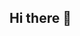 ## Hi there 👋

<!--
**Muskan8308/Muskan8308** is a ✨ _special_ ✨ repository because its `README.md` (this file) appears on your GitHub profile.

Here are some ideas to get you started:

- 🔭 I’m currently working on ...
- 🌱 I’m currently learning ...
- 👯 I’m looking to collaborate on ...
- 🤔 I’m looking for help with ...
- 💬 Ask me about ...
- 📫 How to reach me: ...
- 😄 Pronouns: ...
- ⚡ Fun fact: ...
## LeetCode Stats  
![LeetCode Stats](https://leetcard.jacoblin.cool/Muskan83038?theme=chartreuse&font=PT%20Sans)

-->
